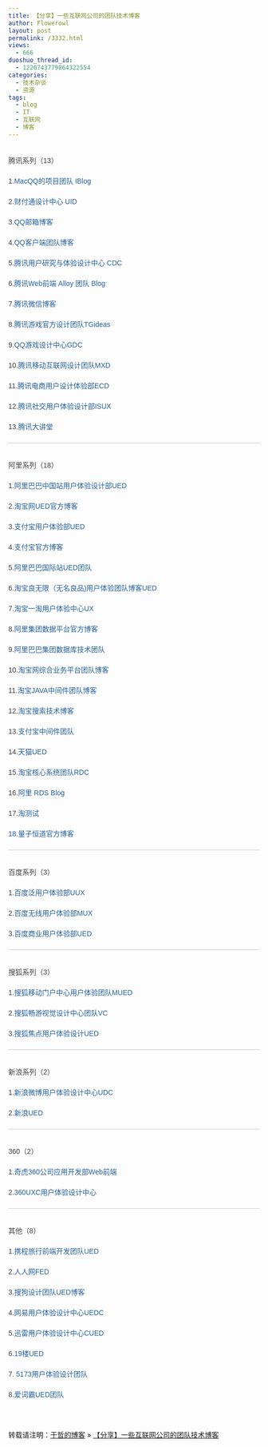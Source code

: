 ```yaml
---
title: 【分享】一些互联网公司的团队技术博客
author: Flowerowl
layout: post
permalink: /3332.html
views:
  - 666
duoshuo_thread_id:
  - 1220743779864322554
categories:
  - 技术杂谈
  - 资源
tags:
  - blog
  - IT
  - 互联网
  - 博客
---
```

<div class="entry-content" style="border: 0px; font-family: Gudea, sans-serif; font-size: 1.4rem; margin: 1.5em 0px 0px; outline: 0px; padding: 0px; vertical-align: baseline; color: #404040;">
  <p style="border: 0px; font-family: inherit; font-size: 14px; font-style: inherit; margin: 0px 0px 1.5em; outline: 0px; padding: 0px; vertical-align: baseline;">
    腾讯系列（13）
  </p>
  
  <p style="border: 0px; font-family: inherit; font-size: 14px; font-style: inherit; margin: 0px 0px 1.5em; outline: 0px; padding: 0px; vertical-align: baseline;">
    1.<a style="border: 0px; font-family: inherit; font-style: inherit; margin: 0px; outline: 0px; padding: 0px; vertical-align: baseline; color: #265f98; text-decoration: none;" href="http://iblog.tencent.com/" target="_blank">MacQQ的项目团队 IBlog </a>
  </p>
  
  <p style="border: 0px; font-family: inherit; font-size: 14px; font-style: inherit; margin: 0px 0px 1.5em; outline: 0px; padding: 0px; vertical-align: baseline;">
    2.<a style="border: 0px; font-family: inherit; font-style: inherit; margin: 0px; outline: 0px; padding: 0px; vertical-align: baseline; color: #265f98; text-decoration: none;" href="http://tid.tenpay.com/" target="_blank">财付通设计中心 UID</a>
  </p>
  
  <p style="border: 0px; font-family: inherit; font-size: 14px; font-style: inherit; margin: 0px 0px 1.5em; outline: 0px; padding: 0px; vertical-align: baseline;">
    3.<a style="border: 0px; font-family: inherit; font-style: inherit; margin: 0px; outline: 0px; padding: 0px; vertical-align: baseline; color: #265f98; text-decoration: none;" href="http://blog.mail.qq.com/" target="_blank">QQ邮箱博客</a>
  </p>
  
  <p style="border: 0px; font-family: inherit; font-size: 14px; font-style: inherit; margin: 0px 0px 1.5em; outline: 0px; padding: 0px; vertical-align: baseline;">
    4.<a style="border: 0px; font-family: inherit; font-style: inherit; margin: 0px; outline: 0px; padding: 0px; vertical-align: baseline; color: #265f98; text-decoration: none;" title="QQ客户端团队博客" href="http://impd.tencent.com/" target="_blank">QQ客户端团队博客</a>
  </p>
  
  <p style="border: 0px; font-family: inherit; font-size: 14px; font-style: inherit; margin: 0px 0px 1.5em; outline: 0px; padding: 0px; vertical-align: baseline;">
    5.<a style="border: 0px; font-family: inherit; font-style: inherit; margin: 0px; outline: 0px; padding: 0px; vertical-align: baseline; color: #265f98; text-decoration: none;" href="http://cdc.tencent.com/" target="_blank">腾讯用户研究与体验设计中心 CDC</a>
  </p>
  
  <p style="border: 0px; font-family: inherit; font-size: 14px; font-style: inherit; margin: 0px 0px 1.5em; outline: 0px; padding: 0px; vertical-align: baseline;">
    6.<a style="border: 0px; font-family: inherit; font-style: inherit; margin: 0px; outline: 0px; padding: 0px; vertical-align: baseline; color: #265f98; text-decoration: none;" href="http://www.alloyteam.com/" target="_blank">腾讯Web前端 Alloy 团队 Blog</a>
  </p>
  
  <p style="border: 0px; font-family: inherit; font-size: 14px; font-style: inherit; margin: 0px 0px 1.5em; outline: 0px; padding: 0px; vertical-align: baseline;">
    7.<a style="border: 0px; font-family: inherit; font-style: inherit; margin: 0px; outline: 0px; padding: 0px; vertical-align: baseline; color: #265f98; text-decoration: none;" href="http://blog.weixin.qq.com/" target="_blank">腾讯微信博客</a>
  </p>
  
  <p style="border: 0px; font-family: inherit; font-size: 14px; font-style: inherit; margin: 0px 0px 1.5em; outline: 0px; padding: 0px; vertical-align: baseline;">
    8.<a style="border: 0px; font-family: inherit; font-style: inherit; margin: 0px; outline: 0px; padding: 0px; vertical-align: baseline; color: #265f98; text-decoration: none;" href="http://tgideas.qq.com/" target="_blank">腾讯游戏官方设计团队TGideas</a>
  </p>
  
  <p style="border: 0px; font-family: inherit; font-size: 14px; font-style: inherit; margin: 0px 0px 1.5em; outline: 0px; padding: 0px; vertical-align: baseline;">
    9.<a style="border: 0px; font-family: inherit; font-style: inherit; margin: 0px; outline: 0px; padding: 0px; vertical-align: baseline; color: #265f98; text-decoration: none;" href="http://gdc.qq.com/">QQ游戏设计中心GDC</a>
  </p>
  
  <p style="border: 0px; font-family: inherit; font-size: 14px; font-style: inherit; margin: 0px 0px 1.5em; outline: 0px; padding: 0px; vertical-align: baseline;">
    10.<a style="border: 0px; font-family: inherit; font-style: inherit; margin: 0px; outline: 0px; padding: 0px; vertical-align: baseline; color: #265f98; text-decoration: none;" href="http://mxd.tencent.com/" target="_blank">腾讯移动互联网设计团队MXD</a>
  </p>
  
  <p style="border: 0px; font-family: inherit; font-size: 14px; font-style: inherit; margin: 0px 0px 1.5em; outline: 0px; padding: 0px; vertical-align: baseline;">
    11.<a style="border: 0px; font-family: inherit; font-style: inherit; margin: 0px; outline: 0px; padding: 0px; vertical-align: baseline; color: #265f98; text-decoration: none;" href="http://ecd.tencent.com/" target="_blank">腾讯电商用户设计体验部ECD</a>
  </p>
  
  <p style="border: 0px; font-family: inherit; font-size: 14px; font-style: inherit; margin: 0px 0px 1.5em; outline: 0px; padding: 0px; vertical-align: baseline;">
    12.<a style="border: 0px; font-family: inherit; font-style: inherit; margin: 0px; outline: 0px; padding: 0px; vertical-align: baseline; color: #265f98; text-decoration: none;" href="http://isux.tencent.com/" target="_blank">腾讯社交用户体验设计部ISUX</a>
  </p>
  
  <p style="border: 0px; font-family: inherit; font-size: 14px; font-style: inherit; margin: 0px 0px 1.5em; outline: 0px; padding: 0px; vertical-align: baseline;">
    13.<a style="border: 0px; font-family: inherit; font-style: inherit; margin: 0px; outline: 0px; padding: 0px; vertical-align: baseline; color: #265f98; text-decoration: none;" href="http://djt.qq.com/" target="_blank">腾讯大讲堂</a>
  </p>
  
  <hr style="background-color: #cccccc; border: 0px; height: 1px; margin-bottom: 1.5em;" />
  
  <p style="border: 0px; font-family: inherit; font-size: 14px; font-style: inherit; margin: 0px 0px 1.5em; outline: 0px; padding: 0px; vertical-align: baseline;">
    <a style="border: 0px; font-family: inherit; font-style: inherit; margin: 0px; outline: 0px; padding: 0px; vertical-align: baseline; color: #225588;" name="ali"></a>阿里系列（18）
  </p>
  
  <p style="border: 0px; font-family: inherit; font-size: 14px; font-style: inherit; margin: 0px 0px 1.5em; outline: 0px; padding: 0px; vertical-align: baseline;">
    1.<a style="border: 0px; font-family: inherit; font-style: inherit; margin: 0px; outline: 0px; padding: 0px; vertical-align: baseline; color: #265f98; text-decoration: none;" href="http://www.aliued.cn/" target="_blank">阿里巴巴中国站用户体验设计部UED</a>
  </p>
  
  <p style="border: 0px; font-family: inherit; font-size: 14px; font-style: inherit; margin: 0px 0px 1.5em; outline: 0px; padding: 0px; vertical-align: baseline;">
    2.<a style="border: 0px; font-family: inherit; font-style: inherit; margin: 0px; outline: 0px; padding: 0px; vertical-align: baseline; color: #265f98; text-decoration: none;" href="http://ued.taobao.com/blog/" target="_blank">淘宝网UED官方博客</a>
  </p>
  
  <p style="border: 0px; font-family: inherit; font-size: 14px; font-style: inherit; margin: 0px 0px 1.5em; outline: 0px; padding: 0px; vertical-align: baseline;">
    3.<a style="border: 0px; font-family: inherit; font-style: inherit; margin: 0px; outline: 0px; padding: 0px; vertical-align: baseline; color: #265f98; text-decoration: none;" href="http://ued.alipay.com/" target="_blank">支付宝用户体验部UED</a>
  </p>
  
  <p style="border: 0px; font-family: inherit; font-size: 14px; font-style: inherit; margin: 0px 0px 1.5em; outline: 0px; padding: 0px; vertical-align: baseline;">
    4.<a style="border: 0px; font-family: inherit; font-style: inherit; margin: 0px; outline: 0px; padding: 0px; vertical-align: baseline; color: #265f98; text-decoration: none;" href="http://blog.alipay.com/" target="_blank">支付宝官方博客</a>
  </p>
  
  <p style="border: 0px; font-family: inherit; font-size: 14px; font-style: inherit; margin: 0px 0px 1.5em; outline: 0px; padding: 0px; vertical-align: baseline;">
    5.<a style="border: 0px; font-family: inherit; font-style: inherit; margin: 0px; outline: 0px; padding: 0px; vertical-align: baseline; color: #265f98; text-decoration: none;" href="http://www.aliued.com/" target="_blank">阿里巴巴国际站UED团队</a>
  </p>
  
  <p style="border: 0px; font-family: inherit; font-size: 14px; font-style: inherit; margin: 0px 0px 1.5em; outline: 0px; padding: 0px; vertical-align: baseline;">
    6.<a style="border: 0px; font-family: inherit; font-style: inherit; margin: 0px; outline: 0px; padding: 0px; vertical-align: baseline; color: #265f98; text-decoration: none;" href="http://www.lpued.com/" target="_blank">淘宝良无限（</a><a style="border: 0px; font-family: inherit; font-style: inherit; margin: 0px; outline: 0px; padding: 0px; vertical-align: baseline; color: #265f98; text-decoration: none;" href="http://www.lpued.com/" target="_blank">无名良品)用户体验团队博客UED</a>
  </p>
  
  <p style="border: 0px; font-family: inherit; font-size: 14px; font-style: inherit; margin: 0px 0px 1.5em; outline: 0px; padding: 0px; vertical-align: baseline;">
    7.<a style="border: 0px; font-family: inherit; font-style: inherit; margin: 0px; outline: 0px; padding: 0px; vertical-align: baseline; color: #265f98; text-decoration: none;" href="http://ux.etao.com/" target="_blank">淘宝一淘用户体验中心UX</a>
  </p>
  
  <p style="border: 0px; font-family: inherit; font-size: 14px; font-style: inherit; margin: 0px 0px 1.5em; outline: 0px; padding: 0px; vertical-align: baseline;">
    8.<a style="border: 0px; font-family: inherit; font-style: inherit; margin: 0px; outline: 0px; padding: 0px; vertical-align: baseline; color: #265f98; text-decoration: none;" href="http://www.alidata.org/archives" target="_blank">阿里集团数据平台官方博客</a>
  </p>
  
  <p style="border: 0px; font-family: inherit; font-size: 14px; font-style: inherit; margin: 0px 0px 1.5em; outline: 0px; padding: 0px; vertical-align: baseline;">
    9.<a style="border: 0px; font-family: inherit; font-style: inherit; margin: 0px; outline: 0px; padding: 0px; vertical-align: baseline; color: #265f98; text-decoration: none;" href="http://www.taobaodba.com/" target="_blank">阿里巴巴集团数据库技术团队</a>
  </p>
  
  <p style="border: 0px; font-family: inherit; font-size: 14px; font-style: inherit; margin: 0px 0px 1.5em; outline: 0px; padding: 0px; vertical-align: baseline;">
    10.<a style="border: 0px; font-family: inherit; font-style: inherit; margin: 0px; outline: 0px; padding: 0px; vertical-align: baseline; color: #265f98; text-decoration: none;" title="淘宝网综合业务平台团队博客" href="http://rdc.taobao.com/team/jm/" target="_blank">淘宝网综合业务平台团队博客</a>
  </p>
  
  <p style="border: 0px; font-family: inherit; font-size: 14px; font-style: inherit; margin: 0px 0px 1.5em; outline: 0px; padding: 0px; vertical-align: baseline;">
    11.<a style="border: 0px; font-family: inherit; font-style: inherit; margin: 0px; outline: 0px; padding: 0px; vertical-align: baseline; color: #265f98; text-decoration: none;" href="http://jm.taobao.org/" target="_blank">淘宝JAVA中间件团队博客</a>
  </p>
  
  <p style="border: 0px; font-family: inherit; font-size: 14px; font-style: inherit; margin: 0px 0px 1.5em; outline: 0px; padding: 0px; vertical-align: baseline;">
    12.<a style="border: 0px; font-family: inherit; font-style: inherit; margin: 0px; outline: 0px; padding: 0px; vertical-align: baseline; color: #265f98; text-decoration: none;" href="http://www.searchtb.com/" target="_blank">淘宝搜索技术博客</a>
  </p>
  
  <p style="border: 0px; font-family: inherit; font-size: 14px; font-style: inherit; margin: 0px 0px 1.5em; outline: 0px; padding: 0px; vertical-align: baseline;">
    13.<a style="border: 0px; font-family: inherit; font-style: inherit; margin: 0px; outline: 0px; padding: 0px; vertical-align: baseline; color: #265f98; text-decoration: none;" href="http://alipaymiddleware.com/" target="_blank">支付宝中间件团队</a>
  </p>
  
  <p style="border: 0px; font-family: inherit; font-size: 14px; font-style: inherit; margin: 0px 0px 1.5em; outline: 0px; padding: 0px; vertical-align: baseline;">
    14.<a style="border: 0px; font-family: inherit; font-style: inherit; margin: 0px; outline: 0px; padding: 0px; vertical-align: baseline; color: #265f98; text-decoration: none;" href="http://ued.tmall.com/" target="_blank">天猫UED</a>
  </p>
  
  <p style="border: 0px; font-family: inherit; font-size: 14px; font-style: inherit; margin: 0px 0px 1.5em; outline: 0px; padding: 0px; vertical-align: baseline;">
    15.<a style="border: 0px; font-family: inherit; font-style: inherit; margin: 0px; outline: 0px; padding: 0px; vertical-align: baseline; color: #265f98; text-decoration: none;" href="http://rdc.taobao.com/blog/cs/" target="_blank">淘宝核心系统团队RDC</a>
  </p>
  
  <p style="border: 0px; font-family: inherit; font-size: 14px; font-style: inherit; margin: 0px 0px 1.5em; outline: 0px; padding: 0px; vertical-align: baseline;">
    16.<a style="border: 0px; font-family: inherit; font-style: inherit; margin: 0px; outline: 0px; padding: 0px; vertical-align: baseline; color: #265f98; text-decoration: none;" href="http://rds.blog.alibaba-inc.com/" target="_blank">阿里 RDS Blog</a>
  </p>
  
  <p style="border: 0px; font-family: inherit; font-size: 14px; font-style: inherit; margin: 0px 0px 1.5em; outline: 0px; padding: 0px; vertical-align: baseline;">
    17.<a style="border: 0px; font-family: inherit; font-style: inherit; margin: 0px; outline: 0px; padding: 0px; vertical-align: baseline; color: #265f98; text-decoration: none;" href="http://www.taobaotest.com/" target="_blank">淘测试</a>
  </p>
  
  <p style="border: 0px; font-family: inherit; font-size: 14px; font-style: inherit; margin: 0px 0px 1.5em; outline: 0px; padding: 0px; vertical-align: baseline;">
    <a style="border: 0px; font-family: inherit; font-style: inherit; margin: 0px; outline: 0px; padding: 0px; vertical-align: baseline; color: #265f98; text-decoration: none;" href="http://www.taobaotest.com/" target="_blank">18.</a><a style="border: 0px; font-family: inherit; font-style: inherit; margin: 0px; outline: 0px; padding: 0px; vertical-align: baseline; color: #265f98; text-decoration: none;" href="http://blog.linezing.com/" target="_blank">量子恒道官方博客</a>
  </p>
  
  <hr style="background-color: #cccccc; border: 0px; height: 1px; margin-bottom: 1.5em;" />
  
  <p style="border: 0px; font-family: inherit; font-size: 14px; font-style: inherit; margin: 0px 0px 1.5em; outline: 0px; padding: 0px; vertical-align: baseline;">
    <a style="border: 0px; font-family: inherit; font-style: inherit; margin: 0px; outline: 0px; padding: 0px; vertical-align: baseline; color: #225588;" name="baidu"></a>百度系列（3）
  </p>
  
  <p style="border: 0px; font-family: inherit; font-size: 14px; font-style: inherit; margin: 0px 0px 1.5em; outline: 0px; padding: 0px; vertical-align: baseline;">
    1.<a style="border: 0px; font-family: inherit; font-style: inherit; margin: 0px; outline: 0px; padding: 0px; vertical-align: baseline; color: #265f98; text-decoration: none;" href="http://www.baiduux.com/" target="_blank">百度泛用户体验部UUX</a>
  </p>
  
  <p style="border: 0px; font-family: inherit; font-size: 14px; font-style: inherit; margin: 0px 0px 1.5em; outline: 0px; padding: 0px; vertical-align: baseline;">
    2.<a style="border: 0px; font-family: inherit; font-style: inherit; margin: 0px; outline: 0px; padding: 0px; vertical-align: baseline; color: #265f98; text-decoration: none;" href="http://mux.baidu.com/" target="_blank">百度无线用户体验部MUX</a>
  </p>
  
  <p style="border: 0px; font-family: inherit; font-size: 14px; font-style: inherit; margin: 0px 0px 1.5em; outline: 0px; padding: 0px; vertical-align: baseline;">
    3.<a style="border: 0px; font-family: inherit; font-style: inherit; margin: 0px; outline: 0px; padding: 0px; vertical-align: baseline; color: #265f98; text-decoration: none;" href="http://ued.baidu.com/" target="_blank">百度商业用户体验部UED</a>
  </p>
  
  <hr style="background-color: #cccccc; border: 0px; height: 1px; margin-bottom: 1.5em;" />
  
  <p style="border: 0px; font-family: inherit; font-size: 14px; font-style: inherit; margin: 0px 0px 1.5em; outline: 0px; padding: 0px; vertical-align: baseline;">
    <a style="border: 0px; font-family: inherit; font-style: inherit; margin: 0px; outline: 0px; padding: 0px; vertical-align: baseline; color: #225588;" name="souhu"></a>搜狐系列（3）
  </p>
  
  <p style="border: 0px; font-family: inherit; font-size: 14px; font-style: inherit; margin: 0px 0px 1.5em; outline: 0px; padding: 0px; vertical-align: baseline;">
    1.<a style="border: 0px; font-family: inherit; font-style: inherit; margin: 0px; outline: 0px; padding: 0px; vertical-align: baseline; color: #265f98; text-decoration: none;" href="http://mued.sohu.com/" target="_blank">搜狐移动门户中心用户体验团队MUED</a>
  </p>
  
  <p style="border: 0px; font-family: inherit; font-size: 14px; font-style: inherit; margin: 0px 0px 1.5em; outline: 0px; padding: 0px; vertical-align: baseline;">
    2.<a style="border: 0px; font-family: inherit; font-style: inherit; margin: 0px; outline: 0px; padding: 0px; vertical-align: baseline; color: #265f98; text-decoration: none;" href="http://vc.changyou.com/index.shtml" target="_blank">搜狐畅游视觉设计中心团队VC</a>
  </p>
  
  <p style="border: 0px; font-family: inherit; font-size: 14px; font-style: inherit; margin: 0px 0px 1.5em; outline: 0px; padding: 0px; vertical-align: baseline;">
    3.<a style="border: 0px; font-family: inherit; font-style: inherit; margin: 0px; outline: 0px; padding: 0px; vertical-align: baseline; color: #265f98; text-decoration: none;" href="http://ued.focus.cn/" target="_blank">搜狐焦点用户体验设计UED</a>
  </p>
  
  <hr style="background-color: #cccccc; border: 0px; height: 1px; margin-bottom: 1.5em;" />
  
  <p style="border: 0px; font-family: inherit; font-size: 14px; font-style: inherit; margin: 0px 0px 1.5em; outline: 0px; padding: 0px; vertical-align: baseline;">
    <a style="border: 0px; font-family: inherit; font-style: inherit; margin: 0px; outline: 0px; padding: 0px; vertical-align: baseline; color: #225588;" name="sina"></a>新浪系列（2）
  </p>
  
  <p style="border: 0px; font-family: inherit; font-size: 14px; font-style: inherit; margin: 0px 0px 1.5em; outline: 0px; padding: 0px; vertical-align: baseline;">
    1.<a style="border: 0px; font-family: inherit; font-style: inherit; margin: 0px; outline: 0px; padding: 0px; vertical-align: baseline; color: #265f98; text-decoration: none;" href="http://udc.weibo.com/" target="_blank">新浪微博用户体验设计中心UDC</a>
  </p>
  
  <p style="border: 0px; font-family: inherit; font-size: 14px; font-style: inherit; margin: 0px 0px 1.5em; outline: 0px; padding: 0px; vertical-align: baseline;">
    2.<a style="border: 0px; font-family: inherit; font-style: inherit; margin: 0px; outline: 0px; padding: 0px; vertical-align: baseline; color: #265f98; text-decoration: none;" href="http://ued.sina.com/" target="_blank">新浪UED</a>
  </p>
  
  <hr style="background-color: #cccccc; border: 0px; height: 1px; margin-bottom: 1.5em;" />
  
  <p style="border: 0px; font-family: inherit; font-size: 14px; font-style: inherit; margin: 0px 0px 1.5em; outline: 0px; padding: 0px; vertical-align: baseline;">
    <a style="border: 0px; font-family: inherit; font-style: inherit; margin: 0px; outline: 0px; padding: 0px; vertical-align: baseline; color: #225588;" name="san"></a>360（2）
  </p>
  
  <p style="border: 0px; font-family: inherit; font-size: 14px; font-style: inherit; margin: 0px 0px 1.5em; outline: 0px; padding: 0px; vertical-align: baseline;">
    1.<a style="border: 0px; font-family: inherit; font-style: inherit; margin: 0px; outline: 0px; padding: 0px; vertical-align: baseline; color: #265f98; text-decoration: none;" href="http://www.75team.com/" target="_blank">奇虎360公司应用开发部Web前端</a>
  </p>
  
  <p style="border: 0px; font-family: inherit; font-size: 14px; font-style: inherit; margin: 0px 0px 1.5em; outline: 0px; padding: 0px; vertical-align: baseline;">
    2.<a style="border: 0px; font-family: inherit; font-style: inherit; margin: 0px; outline: 0px; padding: 0px; vertical-align: baseline; color: #265f98; text-decoration: none;" href="http://uxc.360.cn/" target="_blank">360UXC用户体验设计中心</a>
  </p>
  
  <hr style="background-color: #cccccc; border: 0px; height: 1px; margin-bottom: 1.5em;" />
  
  <p style="border: 0px; font-family: inherit; font-size: 14px; font-style: inherit; margin: 0px 0px 1.5em; outline: 0px; padding: 0px; vertical-align: baseline;">
    <a style="border: 0px; font-family: inherit; font-style: inherit; margin: 0px; outline: 0px; padding: 0px; vertical-align: baseline; color: #225588;" name="other"></a>其他（8）
  </p>
  
  <p style="border: 0px; font-family: inherit; font-size: 14px; font-style: inherit; margin: 0px 0px 1.5em; outline: 0px; padding: 0px; vertical-align: baseline;">
    1.<a style="border: 0px; font-family: inherit; font-style: inherit; margin: 0px; outline: 0px; padding: 0px; vertical-align: baseline; color: #265f98; text-decoration: none;" href="http://ued.ctrip.com/blog/" target="_blank">携程旅行前端开发团队UED</a>
  </p>
  
  <p style="border: 0px; font-family: inherit; font-size: 14px; font-style: inherit; margin: 0px 0px 1.5em; outline: 0px; padding: 0px; vertical-align: baseline;">
    2.<a style="border: 0px; font-family: inherit; font-style: inherit; margin: 0px; outline: 0px; padding: 0px; vertical-align: baseline; color: #265f98; text-decoration: none;" href="http://fed.renren.com/" target="_blank">人人网FED</a>
  </p>
  
  <p style="border: 0px; font-family: inherit; font-size: 14px; font-style: inherit; margin: 0px 0px 1.5em; outline: 0px; padding: 0px; vertical-align: baseline;">
    3.<a style="border: 0px; font-family: inherit; font-style: inherit; margin: 0px; outline: 0px; padding: 0px; vertical-align: baseline; color: #265f98; text-decoration: none;" href="http://ued.sogou.com/" target="_blank">搜狗设计团队UED博客</a>
  </p>
  
  <p style="border: 0px; font-family: inherit; font-size: 14px; font-style: inherit; margin: 0px 0px 1.5em; outline: 0px; padding: 0px; vertical-align: baseline;">
    4.<a style="border: 0px; font-family: inherit; font-style: inherit; margin: 0px; outline: 0px; padding: 0px; vertical-align: baseline; color: #265f98; text-decoration: none;" href="http://uedc.163.com/" target="_blank">网易用户体验设计中心UEDC</a>
  </p>
  
  <p style="border: 0px; font-family: inherit; font-size: 14px; font-style: inherit; margin: 0px 0px 1.5em; outline: 0px; padding: 0px; vertical-align: baseline;">
    5.<a style="border: 0px; font-family: inherit; font-style: inherit; margin: 0px; outline: 0px; padding: 0px; vertical-align: baseline; color: #265f98; text-decoration: none;" href="http://cued.xunlei.com/" target="_blank">迅雷用户体验设计中心CUED</a>
  </p>
  
  <p style="border: 0px; font-family: inherit; font-size: 14px; font-style: inherit; margin: 0px 0px 1.5em; outline: 0px; padding: 0px; vertical-align: baseline;">
    6.<a style="border: 0px; font-family: inherit; font-style: inherit; margin: 0px; outline: 0px; padding: 0px; vertical-align: baseline; color: #265f98; text-decoration: none;" href="http://blog.19ued.com/" target="_blank">19楼UED</a>
  </p>
  
  <p style="border: 0px; font-family: inherit; font-size: 14px; font-style: inherit; margin: 0px 0px 1.5em; outline: 0px; padding: 0px; vertical-align: baseline;">
    7. <a style="border: 0px; font-family: inherit; font-style: inherit; margin: 0px; outline: 0px; padding: 0px; vertical-align: baseline; color: #265f98; text-decoration: none;" href="http://ued.5173.com/" target="_blank">5173用户体验设计团队</a>
  </p>
  
  <p style="border: 0px; font-family: inherit; font-size: 14px; font-style: inherit; margin: 0px 0px 1.5em; outline: 0px; padding: 0px; vertical-align: baseline;">
    8.<a style="border: 0px; font-family: inherit; font-style: inherit; margin: 0px; outline: 0px; padding: 0px; vertical-align: baseline; color: #265f98; text-decoration: none;" href="http://ued.iciba.com/" target="_blank">爱词霸UED团队 </a>
  </p>
  
  <div>
     
  </div>
</div>

转载请注明：[于哲的博客][1] &raquo; [【分享】一些互联网公司的团队技术博客][2]

 [1]: http://localhost/wordpress
 [2]: http://localhost/wordpress/3332.html